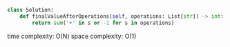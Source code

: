 ```python
class Solution:
    def finalValueAfterOperations(self, operations: List[str]) -> int:
        return sum('+' in s or -1 for s in operations)
```

time complexity: O(N)
space complexity: O(1)
